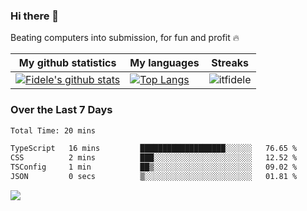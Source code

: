 ### Hi there 👋
<p>Beating computers into submission, for fun and profit 🔥</p>

|My github statistics|My languages|Streaks|
|-|-|-|
|[![Fidele's github stats](https://github-readme-stats.vercel.app/api?username=itfidele&count_private=true&show_icons=true&theme=dark&hide_title=true)](https://github.com/itfidele)|[![Top Langs](https://github-readme-stats.vercel.app/api/top-langs/?username=itfidele&show_icons=true&langs_count=8&theme=dark&layout=compact&hide_title=true)](https://github.com/itfidele)|![itfidele](https://github-readme-streak-stats.herokuapp.com/?user=itfidele&theme=dark)

### Over the Last 7 Days
<!--START_SECTION:waka-->

```txt
Total Time: 20 mins

TypeScript   16 mins         ███████████████████░░░░░░   76.65 %
CSS          2 mins          ███░░░░░░░░░░░░░░░░░░░░░░   12.52 %
TSConfig     1 min           ██▒░░░░░░░░░░░░░░░░░░░░░░   09.02 %
JSON         0 secs          ▒░░░░░░░░░░░░░░░░░░░░░░░░   01.81 %
```

<!--END_SECTION:waka-->



![](https://komarev.com/ghpvc/?username=itfidele)
